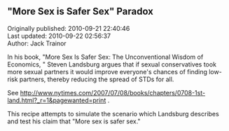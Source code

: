 ## "More Sex is Safer Sex" Paradox  
Originally published: 2010-09-21 22:40:46  
Last updated: 2010-09-22 02:56:37  
Author: Jack Trainor  
  
In his book, "More Sex Is Safer Sex: The Unconventional Wisdom of Economics, " Steven Landsburg argues that if sexual conservatives took more sexual partners it would improve everyone's chances of finding low-risk partners, thereby reducing the spread of STDs for all.  

See http://www.nytimes.com/2007/07/08/books/chapters/0708-1st-land.html?_r=1&pagewanted=print .

This recipe attempts to simulate the scenario which Landsburg describes and test his claim that "More sex is safer sex."